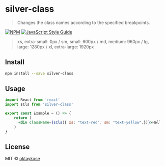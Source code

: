 # silver-class

> Changes the class names according to the specified breakpoints.

[![NPM](https://img.shields.io/npm/v/silver-class.svg)](https://www.npmjs.com/package/silver-class) [![JavaScript Style Guide](https://img.shields.io/badge/code_style-standard-brightgreen.svg)](https://standardjs.com)

>xs, extra-small: 0px / sm, small: 600px / md, medium: 960px / lg, large: 1280px / xl, extra-large: 1920px 

## Install

```bash
npm install --save silver-class
```

## Usage

```jsx
import React from 'react'
import sCls from 'silver-class'

export const Example = () => { 
    return (
      <div className={sCls({ xs: "text-red", sm: "text-yellow",})}>Hello !</div>
    )
}
```

## License

MIT © [oktaykose](https://github.com/oktaykose)
